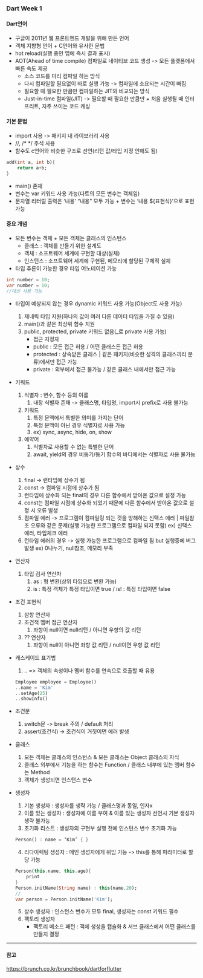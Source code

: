 ### Dart Week 1
#### Dart언어
- 구글이 2011년 웹 프론트엔드 개발을 위해 만든 언어
- 객체 지향형 언어 + C언어와 유사한 문법
- hot reload(실행 중인 앱에 즉시 결과 표시)
- AOT(Ahead of time compile) 컴파일로 네이티브 코드 생성 -> 모든 플랫폼에서 빠른 속도 제공
    - 소스 코드를 미리 컴파일 하는 방식
    - 다시 컴파일할 필요없이 바로 실행 가능 -> 컴파일에 소요되는 시간이 빠짐
    - 필요할 때 필요한 만큼만 컴파일하는 JIT와 비교되는 방식
    - Just-in-time 컴파일(JIT) -> 필요할 때 필요한 만큼만 + 처음 실행될 때 인터프리트, 자주 쓰이는 코드 캐싱

#### 기본 문법
- import 사용 -> 패키지 내 라이브러리 사용
- //, /* */ 주석 사용
- 함수도 c언어와 비슷한 구조로 선언(리턴 값/타입 지정 안해도 됨)
```dart
add(int a, int b){
    return a+b;
}
```
- main() 존재
- 변수는 var 키워드 사용 가능(다트의 모든 변수는 객체임)
- 문자열 리터럴 출력은 ‘내용’ “내용” 모두 가능 + 변수는 ‘내용 ${표현식}’으로 표현 가능

#### 중요 개념
- 모든 변수는 객체 + 모든 객체는 클래스의 인스턴스
    - 클래스 : 객체를 만들기 위한 설계도 
    - 객체 : 소프트웨어 세계에 구현할 대상(실체)
    - 인스턴스 : 소프트웨어 세계에 구현된, 메모리에 할당된 구체적 실체
- 타입 추론이 가능한 경우 타입 어노테이션 가능
```dart
int number = 10;
var number = 10;
//대신 사용 가능
```
- 타입이 예상되지 않는 경우 dynamic 키워드 사용 가능(Object도 사용 가능)
    1. 제네릭 타입 지원(하나의 값이 여러 다른 데이터 타입을 가질 수 있음)
    2. main()과 같은 최상위 함수 지원
    3. public, protected, private 키워드 없음(_로 private 사용 가능)
        - 접근 지정자
        - public : 모든 접근 허용 / 어떤 클래스든 접근 허용
        - protected : 상속받은 클래스 | 같은 패키지(비슷한 성격의 클래스끼리 분류)에서만 접근 가능
        - private : 외부에서 접근 불가능 / 같은 클래스 내에서만 접근 가능
- 키워드
    1. 식별자 : 변수, 함수 등의 이름
        1. 내장 식별자 존재 -> 클래스명, 타입명, import시 prefix로 사용 불가능
    2. 키워드
        1. 특정 문맥에서 특별한 의미를 가지는 단어
        2. 특정 문맥이 아닌 경우 식별자로 사용 가능
        3. ex) sync, async, hide, on, show
    3. 예약어
        1. 식별자로 사용할 수 없는 특별한 단어
        2. await, yield의 경우 비동기/동기 함수의 바디에서는 식별자로 사용 불가능
- 상수
    1. final -> 런타임에 상수가 됨
    2. const -> 컴파일 시점에 상수가 됨
    3. 런타임에 상수화 되는 final의 경우 다른 함수에서 받아온 값으로 설정 가능
    4. const는 컴파일 시점에 상수화 되었기 때문에 다른 함수에서 받아온 값으로 설정 시 오류 발생
    5. 컴파일 에러 -> 프로그램이 컴파일링 되는 것을 방해하는 신택스 에러 | 파일참조 오류와 같은 문제(실행 가능한 프로그램으로 컴파일 되지 못함) ex) 신택스 에러, 타입체크 에러
    6. 런타임 에러의 경우 -> 실행 가능한 프로그램으로 컴파일 됨 but 실행중에 버그 발생 ex) 0나누기, null참조, 메모리 부족
- 연산자
    1. 타입 검사 연산자
        1. as : 형 변환(상위 타입으로 변환 가능)
        2. is : 특정 객체가 특정 타입이면 true / is! : 특정 타입이면 false
- 조건 표현식
    1. 삼항 연산자
    2. 조건적 멤버 접근 연산자
        1. 좌항이 null이면 null리턴 / 아니면 우항의 값 리턴
    3. ?? 연산자
        1. 좌항이 null이 아니면 좌항 값 리턴 / null이면 우항 값 리턴
- 캐스케이드 표기법
    1. .. => 객체의 속성이나 멤버 함수를 연속으로 호출할 때 유용
    ```dart
    Employee employee = Employee()
    ..name = 'Kim'
    ..setAge(25)
    ..showInfo()
    ```

- 조건문
    1. switch문 -> break 주의 / default 처리
    2. assert(조건식) -> 조건식이 거짓이면 에러 발생
- 클래스
    1. 모든 객체는 클래스의 인스턴스 & 모든 클래스는 Object 클래스의 자식
    2. 클래스 외부에서 기능을 하는 함수는 Function / 클래스 내부에 있는 멤버 함수는 Method
    3. 객체가 생성되면 인스턴스 변수
- 생성자
    1. 기본 생성자 : 생성자를 생략 가능 / 클래스명과 동일, 인자x
    2. 이름 있는 생성자 : 생성자에 이름 부여 & 이름 있는 생성자 선언시 기본 생성자 생략 불가능
    3. 초기화 리스트 : 생성자의 구현부 실행 전에 인스턴스 변수 초기화 가능
    ```dart
    Person() : name = ‘Kim’ { }
    ```

    4. 리다이렉팅 생성자 : 메인 생성자에게 위임 가능 -> this를 통해 파라미터로 할당 가능
    ```dart
    Person(this.name, this.age){
        print
    }
    Person.initName(String name) : this(name,20);
    //
    var person = Person.initName('Kim');
    ```
    
    5. 상수 생성자 : 인스턴스 변수가 모두 final, 생성자는 const 키워드 필수
    6. 팩토리 생성자
        - 팩토리 메소드 패턴 : 객체 생성을 캡슐화 & 서브 클래스에서 어떤 클래스를 만들지 결정


*****
#### 참고
https://brunch.co.kr/brunchbook/dartforflutter
